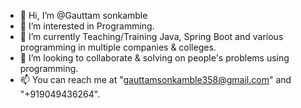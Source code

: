 - 👋 Hi, I’m @Gauttam sonkamble
- 👀 I’m interested in Programming.
- 🌱 I’m currently Teaching/Training Java, Spring Boot and various programming in multiple companies & colleges.
- 💞️ I’m looking to collaborate & solving on people's problems using programming.
- 📫 You can reach me at "gauttamsonkamble358@gmail.com" and "+919049436264".

<!---
Gauttamsonkamble/Gauttamsonkamble is a ✨ special ✨ repository because its `README.md` (this file) appears on your GitHub profile.
You can click the Preview link to take a look at your changes.
--->
